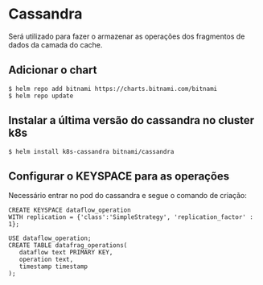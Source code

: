 # Cassandra

Será utilizado para fazer o armazenar as operações dos fragmentos de dados da camada do cache.

## Adicionar o chart

    $ helm repo add bitnami https://charts.bitnami.com/bitnami
    $ helm repo update

## Instalar a última versão do cassandra no cluster k8s

    $ helm install k8s-cassandra bitnami/cassandra

## Configurar o KEYSPACE para as operações

Necessário entrar no pod do cassandra e segue o comando de criação:

```
CREATE KEYSPACE dataflow_operation
WITH replication = {'class':'SimpleStrategy', 'replication_factor' : 1};

USE dataflow_operation;
CREATE TABLE datafrag_operations(
   dataflow text PRIMARY KEY,
   operation text,
   timestamp timestamp
);
```

